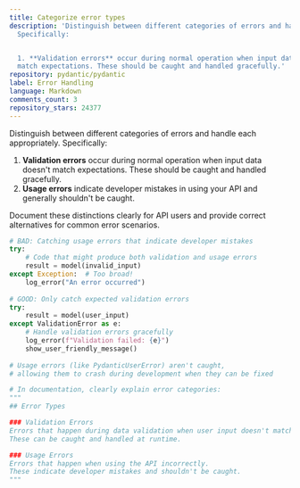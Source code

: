 ```yaml
---
title: Categorize error types
description: 'Distinguish between different categories of errors and handle each appropriately.
  Specifically:


  1. **Validation errors** occur during normal operation when input data doesn''t
  match expectations. These should be caught and handled gracefully.'
repository: pydantic/pydantic
label: Error Handling
language: Markdown
comments_count: 3
repository_stars: 24377
---
```


Distinguish between different categories of errors and handle each appropriately. Specifically:

1. **Validation errors** occur during normal operation when input data doesn't match expectations. These should be caught and handled gracefully.
2. **Usage errors** indicate developer mistakes in using your API and generally shouldn't be caught.

Document these distinctions clearly for API users and provide correct alternatives for common error scenarios.

```python
# BAD: Catching usage errors that indicate developer mistakes
try:
    # Code that might produce both validation and usage errors
    result = model(invalid_input)
except Exception:  # Too broad!
    log_error("An error occurred")
    
# GOOD: Only catch expected validation errors
try:
    result = model(user_input)
except ValidationError as e:
    # Handle validation errors gracefully
    log_error(f"Validation failed: {e}")
    show_user_friendly_message()
    
# Usage errors (like PydanticUserError) aren't caught,
# allowing them to crash during development when they can be fixed

# In documentation, clearly explain error categories:
"""
## Error Types

### Validation Errors
Errors that happen during data validation when user input doesn't match schema.
These can be caught and handled at runtime.

### Usage Errors 
Errors that happen when using the API incorrectly.
These indicate developer mistakes and shouldn't be caught.
"""
```